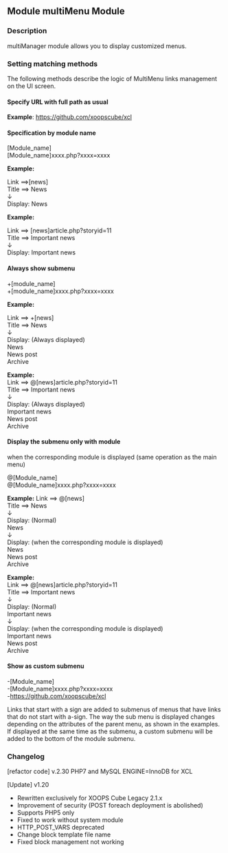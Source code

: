## Module multiMenu Module


### Description

multiManager module allows you to display customized menus.


### Setting matching methods

The following methods describe the logic of MultiMenu links management on the UI screen.

#### Specify URL with full path as usual

**Example**: https://github.com/xoopscube/xcl 

#### Specification by module name  
[Module_name]  
[Module_name]xxxx.php?xxxx=xxxx

**Example:**  

Link ==>[news]  
Title ==> News  
↓  
Display: News  

**Example:**  

Link ==> [news]article.php?storyid=11  
Title ==> Important news  
↓   
Display: Important news   


#### Always show submenu  

+[module_name]  
+[module_name]xxxx.php?xxxx=xxxx  

**Example:**  
  
Link ==> +[news]  
Title ==> News  
↓  
Display: (Always displayed)  
  News  
    News post  
    Archive  

**Example:**  
Link ==> @[news]article.php?storyid=11  
Title ==> Important news  
↓  
Display: (Always displayed)  
Important news  
News post  
Archive  

#### Display the submenu only with module  
when the corresponding module is displayed (same operation as the main menu)

@[Module_name]  
@[Module_name]xxxx.php?xxxx=xxxx  

**Example:** 
Link ==> @[news]  
Title ==> News  
↓  
Display: (Normal)  
News  
↓  
Display: (when the corresponding module is displayed)  
News  
News post  
Archive  

**Example:**  
Link ==> @[news]article.php?storyid=11  
Title ==> Important news  
↓  
Display: (Normal)  
Important news  
↓  
Display: (when the corresponding module is displayed)  
Important news  
News post  
Archive  

#### Show as custom submenu  
-[Module_name]  
-[Module_name]xxxx.php?xxxx=xxxx  
-https://github.com/xoopscube/xcl  

Links that start with a sign are added to submenus of menus that have links that do not start with a-sign.
The way the sub menu is displayed changes depending on the attributes of the parent menu, as shown in the examples.
If displayed at the same time as the submenu, a custom submenu will be added to the bottom of the module submenu.

### Changelog

[refactor code]
v.2.30 PHP7 and MySQL ENGINE=InnoDB for XCL

[Update]
v1.20
 * Rewritten exclusively for XOOPS Cube Legacy 2.1.x
 * Improvement of security (POST foreach deployment is abolished)
 * Supports PHP5 only
 * Fixed to work without system module
 * HTTP_POST_VARS deprecated
 * Change block template file name
 * Fixed block management not working
